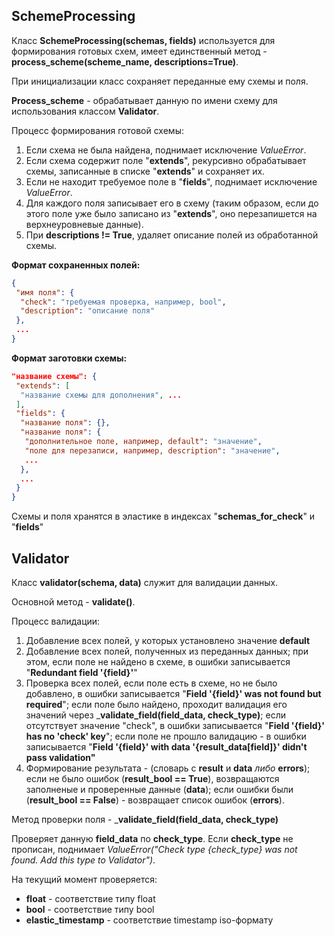 ## SchemeProcessing

Класс **SchemeProcessing(schemas, fields)** используется для формирования готовых схем, имеет единственный метод - **process\_scheme(scheme\_name, descriptions=True)**.

При инициализации класс сохраняет переданные ему схемы и поля.

**Process\_scheme** - обрабатывает данную по имени схему для использования классом **Validator**.

Процесс формирования готовой схемы:

1.  Если схема не была найдена, поднимает исключение _ValueError_.
2.  Если схема содержит поле &quot;**extends**&quot;, рекурсивно обрабатывает схемы, записанные в списке &quot;**extends**&quot; и сохраняет их.
3.  Если не находит требуемое поле в &quot;**fields**&quot;, поднимает исключение _ValueError_.
4.  Для каждого поля записывает его в схему (таким образом, если до этого поле уже было записано из &quot;**extends**&quot;, оно перезапишется на верхнеуровневые данные).
5.  При **descriptions != True**, удаляет описание полей из обработанной схемы.

**Формат сохраненных полей:**

```json
{
 "имя поля": {
  "check": "требуемая проверка, например, bool",
  "description": "описание поля"
 },
 ...
}
```

**Формат заготовки схемы:**

```json
"название схемы": {
 "extends": [
  "название схемы для дополнения", ...
 ],
 "fields": {
  "название поля": {},
  "название поля": {
   "дополнительное поле, например, default": "значение",
   "поле для перезаписи, например, description": "значение",
   ...
  },
  ...
 }
}
```

Схемы и поля хранятся в эластике в индексах &quot;**schemas\_for\_check**&quot; и &quot;**fields**&quot;

## Validator

Класс **validator(schema, data)** служит для валидации данных.

Основной метод - **validate()**.

Процесс валидации:

1.  Добавление всех полей, у которых установлено значение **default**
2.  Добавление всех полей, полученных из переданных данных; при этом, если поле не найдено в схеме, в ошибки записывается &quot;**Redundant field &#39;{field}&#39;**&quot;
3.  Проверка всех полей, если поле есть в схеме, но не было добавлено, в ошибки записывается &quot;**Field &#39;{field}&#39; was not found but required**&quot;; если поле было найдено, проходит валидация его значений через \_**validate\_field(field\_data, check\_type)**; если отсутствует значение &quot;check&quot;, в ошибки записывается &quot;**Field &#39;{field}&#39; has no &#39;check&#39; key**&quot;; если поле не прошло валидацию - в ошибки записывается &quot;**Field &#39;{field}&#39; with data &#39;{result\_data\[field\]}&#39; didn&#39;t pass validation&quot;**
4.  Формирование результата - (словарь с **result** и **data** _либо_ **errors**); если не было ошибок (**result\_bool == True**), возвращаются заполненые и проверенные данные (**data**); если ошибки были (**result\_bool == False**) - возвращает список ошибок (**errors**).

Метод проверки поля - \_**validate\_field(field\_data, check\_type)**

Проверяет данную **field\_data** по **check\_type**. Если **check\_type** не прописан, поднимает _ValueError(&quot;Check type {check\_type} was not found. Add this type to Validator&quot;)_.

На текущий момент проверяется:

*   **float** - соответствие типу float
*   **bool** - соответствие типу bool
*   **elastic\_timestamp** - соответствие timestamp iso-формату